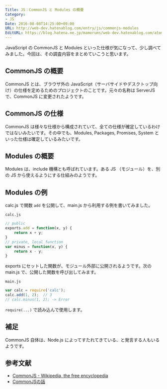 ```yaml
---
Title: JS：CommonJS と Modules の概要
Category:
- JS
Date: 2016-08-08T14:25:00+09:00
URL: http://web-dev.hatenablog.com/entry/js/commonjs-modules
EditURL: https://blog.hatena.ne.jp/mamorums/web-dev.hatenablog.com/atom/entry/10328749687178877880
---
```


JavaScript の CommonJS と Modules といった仕様が気になって、少し調べてみました。今回は、その調査内容をまとめていこうと思います。


## CommonJS の概要
CommonJS とは、ブラウザ外の JavaScript（サーバサイドやデスクトップ向け）の仕様を定めるためのプロジェクトのことです。元々の名称は ServerJS で、CommonJS に変更されたようです。


## CommonJS の仕様
CommonJS は様々な仕様から構成されていて、全ての仕様が確定しているわけではないみたいです。その中でも、Modules, Packages, Promises, System といった仕様は確定しているみたいです。


## Modules の概要
Modules は、include 機構とも呼ばれています。ある JS （モジュール）を、別の JS から使えるようにする仕組みのようです。


## Modules の例
calc.js で関数 `add` を公開して、main.js から利用する例を書いてみました。

`calc.js`

```javascript
// public
exports.add = function(x, y) {
	return x + y;
}
// private, local function
var minus = function(x, y) {
	return x - y;
}
```

exports にセットした関数が、モジュール外部に公開されるようです。次の main.js で、公開した関数を呼び出してみます。

`main.js`

```javascript
var calc = require('calc');
calc.add(1, 2);  // 3
// calc.minus(1, 2); -> Error
```

`require(...)` で読み込んで使用します。


## 補足
CommonJS 自体は、Node.js によってすたれてきている、と発言する人もいるようです。


## 参考文献
- [CommonJS - Wikipedia, the free encyclopedia](https://en.wikipedia.org/wiki/CommonJS)
- [CommonJSの話](http://www.slideshare.net/terurou/common-js)
